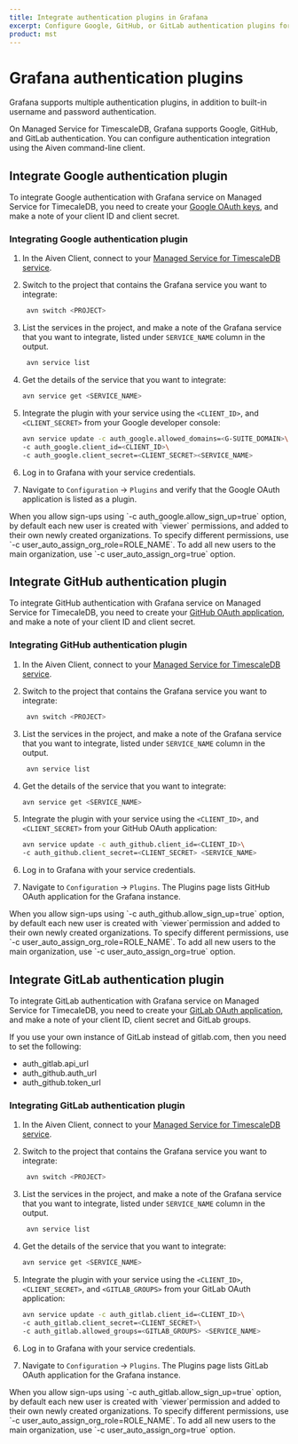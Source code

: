```yaml
---
title: Integrate authentication plugins in Grafana
excerpt: Configure Google, GitHub, or GitLab authentication plugins for Grafana
product: mst
---
```


# Grafana authentication plugins

Grafana supports multiple authentication plugins, in addition to
built-in username and password authentication.

On Managed Service for TimescaleDB, Grafana supports Google, GitHub, and
GitLab authentication.
You can configure authentication integration using the Aiven command-line client.

## Integrate Google authentication plugin

To integrate Google authentication with Grafana service on Managed
Service for TimecaleDB, you need to create your
[Google OAuth keys][google-oauth-keys], and make a note of your client
ID and client secret.

<procedure>

### Integrating Google authentication plugin

1.  In the Aiven Client, connect to your
    [Managed Service for TimescaleDB service][aiven-client-mst].

1.  Switch to the project that contains the Grafana service you want to
    integrate:

    ```bash
     avn switch <PROJECT>
    ```

1.  List the services in the project, and make a note of the Grafana service
    that you want to integrate, listed under `SERVICE_NAME` column in the
    output.

    ```bash
     avn service list
    ```

1.  Get the details of the service that you want to integrate:

    ```bash
    avn service get <SERVICE_NAME>
    ```

1.  Integrate the plugin with your service using the `<CLIENT_ID>`, and
    `<CLIENT_SECRET>` from your Google developer console:

    ```bash
    avn service update -c auth_google.allowed_domains=<G-SUITE_DOMAIN>\
    -c auth_google.client_id=<CLIENT_ID>\
    -c auth_google.client_secret=<CLIENT_SECRET><SERVICE_NAME>
    ```

1.  Log in to Grafana with your service credentials.

1.  Navigate to `Configuration` → `Plugins` and verify that the
    Google OAuth application is listed as a plugin.

<highlight type="note">
When you allow sign-ups using `-c auth_google.allow_sign_up=true` option, by
default each new user is created with `viewer` permissions, and added to their
own newly created organizations. To specify different permissions, use
`-c user_auto_assign_org_role=ROLE_NAME`. To add all new users to the main
organization, use `-c user_auto_assign_org=true` option.
</highlight>

</procedure>

## Integrate GitHub authentication plugin

To integrate GitHub authentication with Grafana service on Managed Service
for TimecaleDB, you need to create your
[GitHub OAuth application][github-oauth-keys], and make a note of
your client ID and client secret.

<procedure>

### Integrating GitHub authentication plugin

1.  In the Aiven Client, connect to your
    [Managed Service for TimescaleDB service][aiven-client-mst].

1.  Switch to the project that contains the Grafana service you want to
    integrate:

    ```bash
     avn switch <PROJECT>
    ```

1.  List the services in the project, and make a note of the Grafana service
    that you want to integrate, listed under `SERVICE_NAME` column in the
    output.

    ```bash
     avn service list
    ```

1.  Get the details of the service that you want to integrate:

    ```bash
    avn service get <SERVICE_NAME>
    ```

1.  Integrate the plugin with your service using the `<CLIENT_ID>`, and
    `<CLIENT_SECRET>` from your GitHub OAuth application:

    ```bash
    avn service update -c auth_github.client_id=<CLIENT_ID>\
    -c auth_github.client_secret=<CLIENT_SECRET> <SERVICE_NAME>
    
    ```

1.  Log in to Grafana with your service credentials.
1.  Navigate to `Configuration` → `Plugins`. The Plugins page lists
    GitHub OAuth application for the Grafana instance.

<highlight type="note">
When you allow sign-ups using `-c auth_github.allow_sign_up=true` option,
by default each new user is created with `viewer`permission and added to
their own newly created organizations. To specify different permissions,
use `-c user_auto_assign_org_role=ROLE_NAME`. To add all new users
to the main organization, use `-c user_auto_assign_org=true` option.
</highlight>

</procedure>

## Integrate GitLab authentication plugin

To integrate GitLab authentication with Grafana service on Managed
Service for TimecaleDB, you need to create your [GitLab OAuth
application][gitlab-oauth-keys], and make a note of your client ID, client
secret and GitLab groups.

If you use your own instance of GitLab instead of gitlab.com, then you need to
set the following:

*   auth_gitlab.api_url
*   auth_github.auth_url
*   auth_github.token_url

<procedure>

### Integrating GitLab authentication plugin

1.  In the Aiven Client, connect to your
    [Managed Service for TimescaleDB service][aiven-client-mst].

1.  Switch to the project that contains the Grafana service you want to
    integrate:

    ```bash
     avn switch <PROJECT>
    ```

1.  List the services in the project, and make a note of the Grafana service
    that you want to integrate, listed under `SERVICE_NAME` column in the
    output.

    ```bash
     avn service list
    ```

1.  Get the details of the service that you want to integrate:

    ```bash
    avn service get <SERVICE_NAME>
    ```

1.  Integrate the plugin with your service using the `<CLIENT_ID>`,
    `<CLIENT_SECRET>`, and `<GITLAB_GROUPS>` from your GitLab OAuth application:

    ```bash
    avn service update -c auth_gitlab.client_id=<CLIENT_ID>\
    -c auth_gitlab.client_secret=<CLIENT_SECRET>\
    -c auth_gitlab.allowed_groups=<GITLAB_GROUPS> <SERVICE_NAME>
    
    ```

1.  Log in to Grafana with your service credentials.

1.  Navigate to `Configuration` → `Plugins`. The Plugins page lists
    GitLab OAuth application for the Grafana instance.

<highlight type="note">
When you allow sign-ups using `-c auth_gitlab.allow_sign_up=true` option,
by default each new user is created with `viewer`permission and added to
their own newly created organizations. To specify different permissions,
use `-c user_auto_assign_org_role=ROLE_NAME`. To add all new users
to the main organization, use `-c user_auto_assign_org=true` option.
</highlight>

</procedure>

[aiven-client-mst]: /mst/:currentVersion:/aiven-client/aiven-client-install
[google-oauth-keys]: https://grafana.com/docs/grafana/v9.0/setup-grafana/configure-security/configure-authentication/google/
[github-oauth-keys]: https://grafana.com/docs/grafana/v9.0/setup-grafana/configure-security/configure-authentication/github/
[gitlab-oauth-keys]: https://grafana.com/docs/grafana/v9.0/setup-grafana/configure-security/configure-authentication/gitlab/
